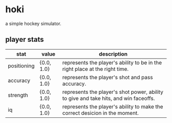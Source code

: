 # hoki
a simple hockey simulator.



## player stats
stat | value | description |
--- | --- | --- |
positioning | {0.0, 1.0} | represents the player's ability to be in the right place at the right time. |
accuracy | {0.0, 1.0} | represents the player's shot and pass accuracy. |
strength | {0.0, 1.0} | represents the player's shot power, ability to give and take hits, and win faceoffs. |
iq | {0.0, 1.0} | represents the player's ability to make the correct desicion in the moment.